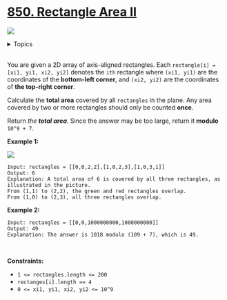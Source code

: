 # [850. Rectangle Area II](https://leetcode.cn/problems/rectangle-area-ii/)

![](https://img.shields.io/badge/Difficulty-Hard-red.svg)

<details>
<summary>Topics</summary>

* [`Array`](https://leetcode.com/tag/array/)
* [`Line Sweep`](https://leetcode.com/tag/line-sweep/)
* [`Ordered Set`](https://leetcode.com/tag/ordered-set/)
* [`Segment Tree`](https://leetcode.com/tag/segment-tree/)

</details>
<br />

You are given a 2D array of axis-aligned rectangles. Each `rectangle[i] = [xi1, yi1, xi2, yi2]` denotes the `ith` rectangle where `(xi1, yi1)` are the coordinates of the **bottom-left corner**, and `(xi2, yi2)` are the coordinates of **the top-right corner**.

Calculate the **total area** covered by all `rectangles` in the plane. Any area covered by two or more rectangles should only be counted **once**.

Return *the **total area***. Since the answer may be too large, return it **modulo** `10^9 + 7`.

**Example 1:**

![](https://s3-lc-upload.s3.amazonaws.com/uploads/2018/06/06/rectangle_area_ii_pic.png)

    Input: rectangles = [[0,0,2,2],[1,0,2,3],[1,0,3,1]]
    Output: 6
    Explanation: A total area of 6 is covered by all three rectangles, as illustrated in the picture.
    From (1,1) to (2,2), the green and red rectangles overlap.
    From (1,0) to (2,3), all three rectangles overlap.

**Example 2:**

    Input: rectangles = [[0,0,1000000000,1000000000]]
    Output: 49
    Explanation: The answer is 1018 modulo (109 + 7), which is 49.
 

**Constraints:**

 + `1 <= rectangles.length <= 200`
 + `rectanges[i].length == 4`
 + `0 <= xi1, yi1, xi2, yi2 <= 10^9`
